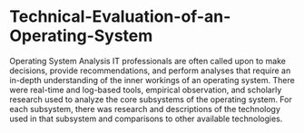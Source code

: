 # Technical-Evaluation-of-an-Operating-System
Operating System Analysis
IT professionals are often called upon to make decisions, provide recommendations, and perform analyses that require an in-depth understanding of the inner workings of an operating system. There were real-time and log-based tools, empirical observation, and scholarly research used to analyze the core subsystems of the operating system. For each subsystem, there was research and descriptions of the technology used in that subsystem and comparisons to other available technologies. 

